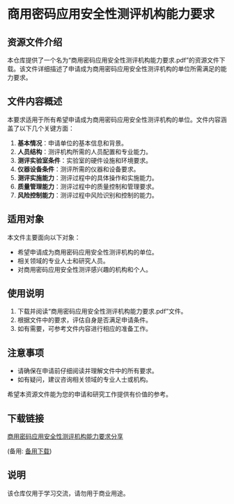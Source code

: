 # 商用密码应用安全性测评机构能力要求

## 资源文件介绍

本仓库提供了一个名为“商用密码应用安全性测评机构能力要求.pdf”的资源文件下载。该文件详细描述了申请成为商用密码应用安全性测评机构的单位所需满足的能力要求。

## 文件内容概述

本要求适用于所有希望申请成为商用密码应用安全性测评机构的单位。文件内容涵盖了以下几个关键方面：

1. **基本情况**：申请单位的基本信息和背景。
2. **人员结构**：测评机构所需的人员配置和专业能力。
3. **测评实验室条件**：实验室的硬件设施和环境要求。
4. **仪器设备条件**：测评所需的仪器和设备要求。
5. **测评实施能力**：测评过程中的具体操作和实施能力。
6. **质量管理能力**：测评过程中的质量控制和管理要求。
7. **风险控制能力**：测评过程中风险识别和控制的能力。

## 适用对象

本文件主要面向以下对象：

- 希望申请成为商用密码应用安全性测评机构的单位。
- 相关领域的专业人士和研究人员。
- 对商用密码应用安全性测评感兴趣的机构和个人。

## 使用说明

1. 下载并阅读“商用密码应用安全性测评机构能力要求.pdf”文件。
2. 根据文件中的要求，评估自身是否满足申请条件。
3. 如有需要，可参考文件内容进行相应的准备工作。

## 注意事项

- 请确保在申请前仔细阅读并理解文件中的所有要求。
- 如有疑问，建议咨询相关领域的专业人士或机构。

希望本资源文件能为您的申请和研究工作提供有价值的参考。

## 下载链接
[商用密码应用安全性测评机构能力要求分享](https://pan.quark.cn/s/674d62439c8f) 

(备用: [备用下载](https://pan.baidu.com/s/1c2RzRSUzgNscbK9YggyffQ?pwd=1234))

## 说明

该仓库仅用于学习交流，请勿用于商业用途。
